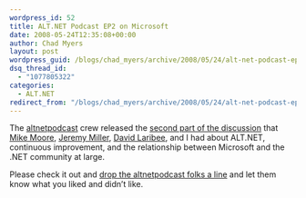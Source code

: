 ```yaml
---
wordpress_id: 52
title: ALT.NET Podcast EP2 on Microsoft
date: 2008-05-24T12:35:08+00:00
author: Chad Myers
layout: post
wordpress_guid: /blogs/chad_myers/archive/2008/05/24/alt-net-podcast-ep2-on-microsoft.aspx
dsq_thread_id:
  - "1077805322"
categories:
  - ALT.NET
redirect_from: "/blogs/chad_myers/archive/2008/05/24/alt-net-podcast-ep2-on-microsoft.aspx/"
---
```

The [altnetpodcast](http://www.altnetpodcast.com/) crew released the [second part of the discussion](http://www.altnetpodcast.com/episodes/2-alt.net-and-microsoft) that [Mike Moore](http://www.blowmage.com/), [Jeremy Miller](http://codebetter.com/blogs/jeremy.miller/default.aspx), [David Laribee](http://codebetter.com/blogs/david_laribee/), and I had about ALT.NET, continuous improvement, and the relationship between Microsoft and the .NET community at large.

Please check it out and [drop the altnetpodcast folks a line](http://groups.google.com/group/altnetpodcast) and let them know what you liked and didn&#8217;t like.